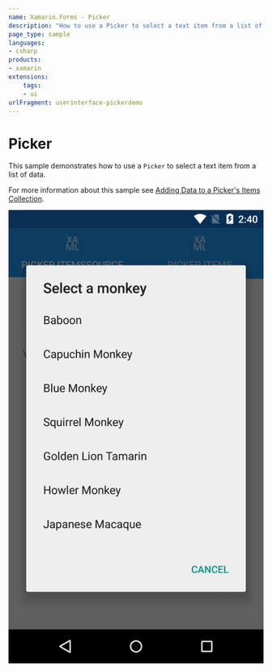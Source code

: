 ```yaml
---
name: Xamarin.Forms - Picker
description: "How to use a Picker to select a text item from a list of data (UI)"
page_type: sample
languages:
- csharp
products:
- xamarin
extensions:
    tags:
    - ui
urlFragment: userinterface-pickerdemo
---
```

# Picker

This sample demonstrates how to use a `Picker` to select a text item from a list of data.

For more information about this sample see [Adding Data to a Picker's Items Collection](https://docs.microsoft.com/xamarin/xamarin-forms/user-interface/picker/populating-items/).

![Picker application screenshot](Screenshots/android01.png "Picker application screenshot")

